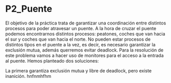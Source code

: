# P2_Puente
El objetivo de la práctica trata de garantizar una coordinación entre distintos procesos para poder atravesar un puente. A la hora de cruzar el puente podemos encontrarnos distintos procesos: peatones, coches que van hacia el sur y coches que van hacia el norte. No pueden estar procesos de distintos tipos en el puente a la vez, es decir, es necesario garantizar la exclusión mutua, además querremos evitar deadlock. Para la resolución de este problema vamos a hacer uso de monitores para el acceso a la entrada al puente. Hemos planteado dos soluciones:   

La primera garantiza exclusión mutua y libre de deadlock, pero existe inanición. 
hnfnmhfhm

